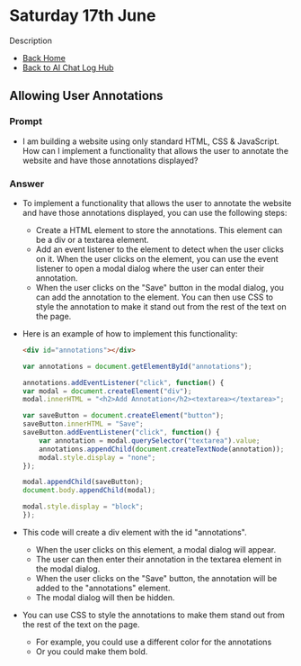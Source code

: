 # Saturday 17th June

Description

* [Back Home](/index.html)
* [Back to AI Chat Log Hub](hub.md)

## Allowing User Annotations

### Prompt
  
* I am building a website using only standard HTML, CSS & JavaScript. How can I implement a functionality that allows the user to annotate the website and have those annotations displayed?

### Answer
  
* To implement a functionality that allows the user to annotate the website and have those annotations displayed, you can use the following steps:
  * Create a HTML element to store the annotations. This element can be a div or a textarea element.
  * Add an event listener to the element to detect when the user clicks on it. When the user clicks on the element, you can use the event listener to open a modal dialog where the user can enter their annotation.
  * When the user clicks on the "Save" button in the modal dialog, you can add the annotation to the element. You can then use CSS to style the annotation to make it stand out from the rest of the text on the page.
* Here is an example of how to implement this functionality:

  ``` html
  <div id="annotations"></div>
  ```

  ``` javascript
  var annotations = document.getElementById("annotations");

  annotations.addEventListener("click", function() {
  var modal = document.createElement("div");
  modal.innerHTML = "<h2>Add Annotation</h2><textarea></textarea>";

  var saveButton = document.createElement("button");
  saveButton.innerHTML = "Save";
  saveButton.addEventListener("click", function() {
      var annotation = modal.querySelector("textarea").value;
      annotations.appendChild(document.createTextNode(annotation));
      modal.style.display = "none";
  });

  modal.appendChild(saveButton);
  document.body.appendChild(modal);

  modal.style.display = "block";
  });
  ```

* This code will create a div element with the id "annotations".
  * When the user clicks on this element, a modal dialog will appear.
  * The user can then enter their annotation in the textarea element in the modal dialog.
  * When the user clicks on the "Save" button, the annotation will be added to the "annotations" element.
  * The modal dialog will then be hidden.
* You can use CSS to style the annotations to make them stand out from the rest of the text on the page.
  * For example, you could use a different color for the annotations
  * Or you could make them bold.
